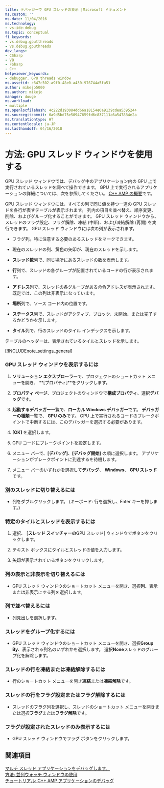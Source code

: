 ```yaml
---
title: デバッガーで GPU スレッドの表示 |Microsoft ドキュメント
ms.custom: ''
ms.date: 11/04/2016
ms.technology:
- vs-ide-debug
ms.topic: conceptual
f1_keywords:
- vs.debug.gputthreads
- vs.debug.gputhreads
dev_langs:
- CSharp
- VB
- FSharp
- C++
helpviewer_keywords:
- debugger, GPU threads window
ms.assetid: c647c502-a9f0-48e0-a430-976744a5fa51
author: mikejo5000
ms.author: mikejo
manager: douge
ms.workload:
- multiple
ms.openlocfilehash: 4c222d193084dd66a18154e0a9139cdea5395244
ms.sourcegitcommit: 6a9d5bd75e50947659fd6c837111a6a547884e2a
ms.translationtype: HT
ms.contentlocale: ja-JP
ms.lasthandoff: 04/16/2018
---
```

# <a name="how-to-use-the-gpu-threads-window"></a>方法: GPU スレッド ウィンドウを使用する
GPU スレッド ウィンドウでは、デバッグ中のアプリケーション内の GPU 上で実行されているスレッドを調べて操作できます。 GPU 上で実行されるアプリケーションの詳細については、次を参照してください。 [C++ AMP の概要](/cpp/parallel/amp/cpp-amp-overview)です。  
  
 GPU スレッド ウィンドウには、すべての列で同じ値を持つ一連の GPU スレッドを各行が表すテーブルが表示されます。 列内の項目を並べ替え、順序変更、削除、およびグループ化することができます。 GPU スレッド ウィンドウから、スレッドのフラグ設定、フラグ解除、凍結 (中断)、および凍結解除 (再開) を実行できます。 GPU スレッド ウィンドウには次の列が表示されます。  
  
-   フラグ列。特に注意する必要のあるスレッドをマークできます。  
  
-   現在のスレッドの列、黄色の矢印が、現在のスレッドを示します。  
  
-   **スレッド数**列で、同じ場所にあるスレッドの数を表示します。  
  
-   **行**列で、スレッドの各グループが配置されているコードの行が表示されます。  
  
-   **アドレス**列で、スレッドの各グループがある命令アドレスが表示されます。 既定では、この列は非表示になっています。  
  
-   **場所**列で、ソース コード内の位置です。  
  
-   **ステータス**列で、スレッドがアクティブ、ブロック、未開始、または完了するかどうかを示します。  
  
-   **タイル**列で、行のスレッドのタイル インデックスを示します。  
  
 テーブルのヘッダーは、表示されているタイルとスレッドを示します。  
  
 [!INCLUDE[note_settings_general](../data-tools/includes/note_settings_general_md.md)]  
  
### <a name="to-display-the-gpu-threads-window"></a>GPU スレッド ウィンドウを表示するには  
  
1.  **ソリューション エクスプローラー**で、プロジェクトのショートカット メニューを開き、 **[プロパティ]**をクリックします。  
  
2.  **プロパティ ページ**、プロジェクトのウィンドウで**構成プロパティ**、選択**デバッグ**です。  
  
3.  **起動するデバッガー**一覧で、**ローカル Windows デバッガー**です。 **デバッガーの種類**一覧で、 **GPU のみ**です。 GPU 上で実行されるコードのブレークポイントで中断するには、このデバッガーを選択する必要があります。  
  
4.  **[OK]** を選択します。  
  
5.  GPU コードにブレークポイントを設定します。  
  
6.  メニュー バーで、**[デバッグ]**、**[デバッグ開始]** の順に選択します。 アプリケーションがブレークポイントに到達するを待機します。  
  
7.  メニュー バーのいずれかを選択して**デバッグ**、 **Windows**、 **GPU スレッド**です。  
  
### <a name="to-switch-to-a-different-thread"></a>別のスレッドに切り替えるには  
  
-   列をダブルクリックします。 (キーボード: 行を選択し、Enter キーを押します。)  
  
### <a name="to-display-a-particular-tile-and-thread"></a>特定のタイルとスレッドを表示するには  
  
1.  選択、 **[スレッド スイッチャーの**GPU スレッド] ウィンドウでボタンをクリックします。  
  
2.  テキスト ボックスにタイルとスレッドの値を入力します。  
  
3.  矢印が表示されているボタンをクリックします。  
  
### <a name="to-display-or-hide-a-column"></a>列の表示と非表示を切り替えるには  
  
-   GPU スレッド ウィンドウのショートカット メニューを開き、選択**列**、表示または非表示にする列を選択します。  
  
### <a name="to-sort-by-a-column"></a>列で並べ替えるには  
  
-   列見出しを選択します。  
  
### <a name="to-group-threads"></a>スレッドをグループ化するには  
  
-   GPU スレッド ウィンドウのショートカット メニューを開き、選択**Group By**、表示される列名のいずれかを選択します。 選択**None**スレッドのグループ化を解除します。  
  
### <a name="to-freeze-or-thaw-a-row-of-threads"></a>スレッドの行を凍結または凍結解除するには  
  
-   行のショートカット メニューを開き**凍結**または**凍結解除**です。  
  
### <a name="to-flag-or-unflag-a-row-of-threads"></a>スレッドの行をフラグ設定またはフラグ解除するには  
  
-   スレッドのフラグ列を選択し、スレッドのショートカット メニューを開きまたは選択**フラグ**または**フラグ解除**です。  
  
### <a name="to-display-only-flagged-threads"></a>フラグが設定されたスレッドのみ表示するには  
  
-   GPU スレッド ウィンドウでフラグ ボタンをクリックします。  
  
## <a name="see-also"></a>関連項目  
 [マルチ スレッド アプリケーションをデバッグします。](../debugger/debug-multithreaded-applications-in-visual-studio.md)   
 [方法: 並列ウォッチ ウィンドウの使用](../debugger/how-to-use-the-parallel-watch-window.md)   
 [チュートリアル: C++ AMP アプリケーションのデバッグ](/cpp/parallel/amp/walkthrough-debugging-a-cpp-amp-application)